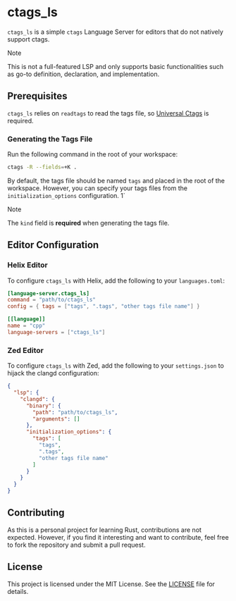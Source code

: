 
# ctags_ls

`ctags_ls` is a simple `ctags` Language Server for editors that do not natively support ctags.

> [!NOTE]
> This is not a full-featured LSP and only supports basic functionalities such as go-to definition, declaration, and implementation.

## Prerequisites

`ctags_ls` relies on `readtags` to read the tags file, so [Universal Ctags](https://github.com/universal-ctags/ctags) is required.

### Generating the Tags File

Run the following command in the root of your workspace:

```sh
ctags -R --fields=+K .
```

By default, the tags file should be named `tags` and placed in the root of the workspace. However, you can specify your tags files from the `initialization_options` configuration.
1`
> [!NOTE]
> The `kind` field is **required** when generating the tags file.

## Editor Configuration

### Helix Editor

To configure `ctags_ls` with Helix, add the following to your `languages.toml`:

```toml
[language-server.ctags_ls]
command = "path/to/ctags_ls"
config = { tags = ["tags", ".tags", "other tags file name"] }

[[language]]
name = "cpp"
language-servers = ["ctags_ls"]
```

### Zed Editor

To configure `ctags_ls` with Zed, add the following to your `settings.json` to hijack the clangd configuration:

```json
{
  "lsp": {
    "clangd": {
      "binary": {
        "path": "path/to/ctags_ls",
        "arguments": []
      },
      "initialization_options": {
        "tags": [
          "tags",
          ".tags",
          "other tags file name"
        ]
      }
    }
  }
}
```

## Contributing

As this is a personal project for learning Rust, contributions are not expected. However, if you find it interesting and want to contribute, feel free to fork the repository and submit a pull request.

## License

This project is licensed under the MIT License. See the [LICENSE](LICENSE) file for details.
